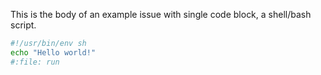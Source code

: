 This is the body of an example issue with single code block, a shell/bash script.

```sh
#!/usr/bin/env sh
echo "Hello world!"
#:file: run
```
